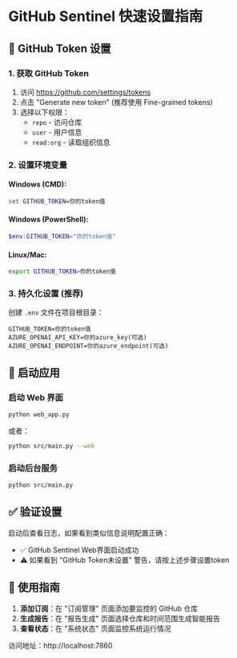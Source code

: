 # GitHub Sentinel 快速设置指南

## 🔧 GitHub Token 设置

### 1. 获取 GitHub Token
1. 访问 https://github.com/settings/tokens
2. 点击 "Generate new token" (推荐使用 Fine-grained tokens)
3. 选择以下权限：
   - `repo` - 访问仓库
   - `user` - 用户信息
   - `read:org` - 读取组织信息

### 2. 设置环境变量

#### Windows (CMD):
```cmd
set GITHUB_TOKEN=你的token值
```

#### Windows (PowerShell):
```powershell
$env:GITHUB_TOKEN="你的token值"
```

#### Linux/Mac:
```bash
export GITHUB_TOKEN=你的token值
```

### 3. 持久化设置 (推荐)

创建 `.env` 文件在项目根目录：
```env
GITHUB_TOKEN=你的token值
AZURE_OPENAI_API_KEY=你的azure_key(可选)
AZURE_OPENAI_ENDPOINT=你的azure_endpoint(可选)
```

## 🚀 启动应用

### 启动 Web 界面
```bash
python web_app.py
```

或者：
```bash
python src/main.py --web
```

### 启动后台服务
```bash
python src/main.py
```

## ✅ 验证设置

启动后查看日志，如果看到类似信息说明配置正确：
- ✅ GitHub Sentinel Web界面启动成功
- ⚠️ 如果看到 "GitHub Token未设置" 警告，请按上述步骤设置token

## 🎯 使用指南

1. **添加订阅**：在 "订阅管理" 页面添加要监控的 GitHub 仓库
2. **生成报告**：在 "报告生成" 页面选择仓库和时间范围生成智能报告
3. **查看状态**：在 "系统状态" 页面监控系统运行情况

访问地址：http://localhost:7860
